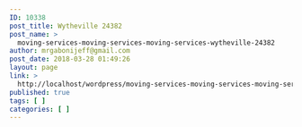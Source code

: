 ```yaml
---
ID: 10338
post_title: Wytheville 24382
post_name: >
  moving-services-moving-services-moving-services-wytheville-24382
author: mrgabonijeff@gmail.com
post_date: 2018-03-28 01:49:26
layout: page
link: >
  http://localhost/wordpress/moving-services-moving-services-moving-services-wytheville-24382/
published: true
tags: [ ]
categories: [ ]
---
```


